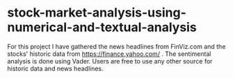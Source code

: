 # stock-market-analysis-using-numerical-and-textual-analysis
For this project I have gathered the news headlines from FinViz.com and the stocks' historic data from https://finance.yahoo.com/ . The sentimental analysis is done using Vader. 
Users are free to use any other source for historic data and news headlines.
